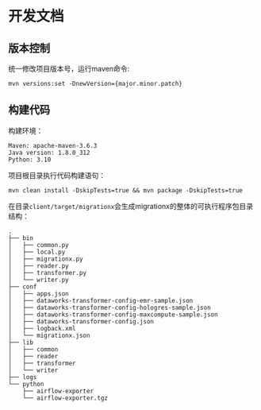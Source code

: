 # 开发文档

## 版本控制

统一修改项目版本号，运行maven命令:

```shell
mvn versions:set -DnewVersion={major.minor.patch}
```

## 构建代码

构建环境：

```
Maven: apache-maven-3.6.3
Java version: 1.8.0_312
Python: 3.10
```

项目根目录执行代码构建语句：

```shell
mvn clean install -DskipTests=true && mvn package -DskipTests=true
```

在目录`client/target/migrationx`会生成migrationx的整体的可执行程序包目录结构：

```
.
├── bin
│   ├── common.py
│   ├── local.py
│   ├── migrationx.py
│   ├── reader.py
│   ├── transformer.py
│   └── writer.py
├── conf
│   ├── apps.json
│   ├── dataworks-transformer-config-emr-sample.json
│   ├── dataworks-transformer-config-hologres-sample.json
│   ├── dataworks-transformer-config-maxcompute-sample.json
│   ├── dataworks-transformer-config.json
│   ├── logback.xml
│   └── migrationx.json
├── lib
│   ├── common
│   ├── reader
│   ├── transformer
│   └── writer
├── logs
└── python
    ├── airflow-exporter
    └── airflow-exporter.tgz
```
